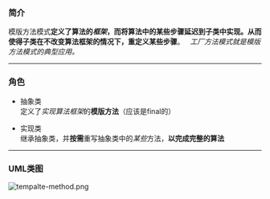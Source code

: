 ### 简介  
模版方法模式**定义了算法的*框架*，而将算法中的某些步骤延迟到子类中实现。从而使得子类在不改变算法框架的情况下，重定义某些步骤**。  
*工厂方法模式就是模版方法模式的典型应用。*  

---

### 角色  

* 抽象类  
定义了*实现算法框架*的**模版方法**（应该是final的）    

* 实现类       
继承抽象类，并**按需**重写抽象类中的*某些*方法，**以完成完整的算法**  

---

### UML类图  

![tempalte-method.png](http://images.timd.cn/design-pattern/template-method.png)  
